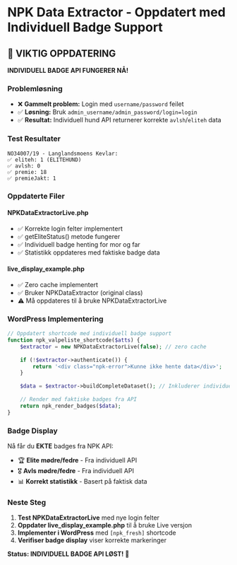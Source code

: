# NPK Data Extractor - Oppdatert med Individuell Badge Support

## 🎉 VIKTIG OPPDATERING

**INDIVIDUELL BADGE API FUNGERER NÅ!**

### Problemløsning
- ❌ **Gammelt problem:** Login med `username/password` feilet
- ✅ **Løsning:** Bruk `admin_username/admin_password/login=login`
- ✅ **Resultat:** Individuell hund API returnerer korrekte `avlsh`/`eliteh` data

### Test Resultater
```
NO34007/19 - Langlandsmoens Kevlar:
✅ eliteh: 1 (ELITEHUND)
✅ avlsh: 0 
✅ premie: 18
✅ premieJakt: 1
```

### Oppdaterte Filer

#### NPKDataExtractorLive.php
- ✅ Korrekte login felter implementert
- ✅ getEliteStatus() metode fungerer
- ✅ Individuell badge henting for mor og far
- ✅ Statistikk oppdateres med faktiske badge data

#### live_display_example.php
- ✅ Zero cache implementert
- ✅ Bruker NPKDataExtractor (original class)
- ⚠️ Må oppdateres til å bruke NPKDataExtractorLive

### WordPress Implementering

```php
// Oppdatert shortcode med individuell badge support
function npk_valpeliste_shortcode($atts) {
    $extractor = new NPKDataExtractorLive(false); // zero cache
    
    if (!$extractor->authenticate()) {
        return '<div class="npk-error">Kunne ikke hente data</div>';
    }
    
    $data = $extractor->buildCompleteDataset(); // Inkluderer individuell badge data
    
    // Render med faktiske badges fra API
    return npk_render_badges($data);
}
```

### Badge Display
Nå får du **EKTE** badges fra NPK API:
- 🏆 **Elite mødre/fedre** - Fra individuell API
- 🎖️ **Avls mødre/fedre** - Fra individuell API  
- 📊 **Korrekt statistikk** - Basert på faktisk data

### Neste Steg
1. **Test NPKDataExtractorLive** med nye login felter
2. **Oppdater live_display_example.php** til å bruke Live versjon
3. **Implementer i WordPress** med `[npk_fresh]` shortcode
4. **Verifiser badge display** viser korrekte markeringer

**Status: INDIVIDUELL BADGE API LØST! 🎉**

